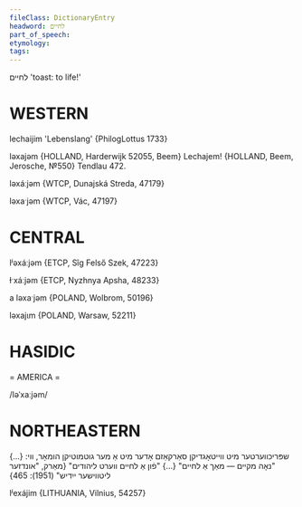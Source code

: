```yaml
---
fileClass: DictionaryEntry
headword: לחיים
part_of_speech: 
etymology: 
tags: 
---
```

לחיים
'toast: to life!'

WESTERN
========

lechaijim 'Lebenslang' {PhilogLottus 1733}

ləxajəm {HOLLAND, Harderwijk 52055, Beem}
Lechajem! {HOLLAND, Beem, Jerosche, №550}
Tendlau 472.

ləxáːjəm {WTCP, Dunajská Streda, 47179}

ləxaˑjəm {WTCP, Vác, 47197}

CENTRAL
========

lʲəxáːjəm {ETCP, Sîg Felső Szek, 47223}

ɫˑxáːjəm {ETCP, Nyzhnya Apsha, 48233}

a ləxaˑjəm {POLAND, Wolbrom, 50196}

ləxajɩm {POLAND, Warsaw, 52211}

HASIDIC
=======
= AMERICA = 

/ləˈxaːjəm/

NORTHEASTERN
==============

שפּריכווערטער מיט ווייטאָגדיקן סאַרקאַזם אָדער מיט אַ מער גוטמוטיקן הומאָר, ווי: {...} "נאָה מקיים — מאַך אַ לחיים" {...} "פֿון אַ לחיים ווערט ליהודים"
{מאַרק, "אונדזער ליטווישער ייִדיש" (1951): 465}


lʲexájim {LITHUANIA, Vilnius, 54257}